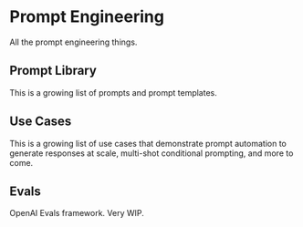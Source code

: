 # Prompt Engineering

All the prompt engineering things.

## Prompt Library

This is a growing list of prompts and prompt templates.

## Use Cases

This is a growing list of use cases that demonstrate prompt automation to generate responses at scale, multi-shot conditional prompting, and more to come.

## Evals

OpenAI Evals framework. Very WIP.
